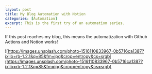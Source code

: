 ```yaml
---
layout: post
title: My Blog Automation with Notion
categories: [Automation]
excerpt: This is the first try of an automation series.
---
```


If this post reaches my blog, this means the automatization with Github Actions and Notion works!

![https://images.unsplash.com/photo-1516110833967-0b5716ca1387?ixlib=rb-1.2.1&q=85&fm=jpg&crop=entropy&cs=srgb](https://images.unsplash.com/photo-1516110833967-0b5716ca1387?ixlib=rb-1.2.1&q=85&fm=jpg&crop=entropy&cs=srgb)